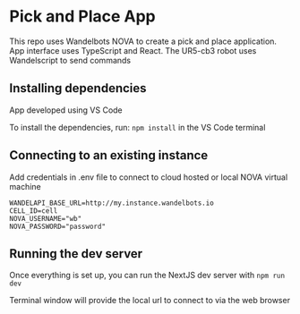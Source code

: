 # Pick and Place App
This repo uses Wandelbots NOVA to create a pick and place application. App interface uses
TypeScript and React. The UR5-cb3 robot uses Wandelscript to send commands

## Installing dependencies

App developed using VS Code

To install the dependencies, run: `npm install`
in the VS Code terminal

## Connecting to an existing instance
Add credentials in .env file to connect to cloud hosted
or local NOVA virtual machine

```
WANDELAPI_BASE_URL=http://my.instance.wandelbots.io
CELL_ID=cell
NOVA_USERNAME="wb"
NOVA_PASSWORD="password"
```

## Running the dev server

Once everything is set up, you can run the NextJS dev server with `npm run dev`

Terminal window will provide the local url to connect to via the web browser